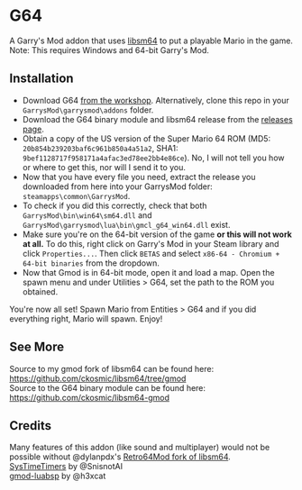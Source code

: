 # G64
A Garry's Mod addon that uses [libsm64](https://github.com/libsm64/libsm64/) to put a playable Mario in the game. \
Note: This requires Windows and 64-bit Garry's Mod.

## Installation
- Download G64 [from the workshop](https://steamcommunity.com/sharedfiles/filedetails/?id=2814638140). Alternatively, clone this repo in your `GarrysMod\garrysmod\addons` folder.
- Download the G64 binary module and libsm64 release from the [releases page](https://github.com/ckosmic/g64/releases/latest).
- Obtain a copy of the US version of the Super Mario 64 ROM (MD5: `20b854b239203baf6c961b850a4a51a2`, SHA1: `9bef1128717f958171a4afac3ed78ee2bb4e86ce`). No, I will not tell you how or where to get this, nor will I send it to you.
- Now that you have every file you need, extract the release you downloaded from here into your GarrysMod folder: `steamapps\common\GarrysMod`.
- To check if you did this correctly, check that both `GarrysMod\bin\win64\sm64.dll` and `GarrysMod\garrysmod\lua\bin\gmcl_g64_win64.dll` exist.
- Make sure you're on the 64-bit version of the game **or this will not work at all.** To do this, right click on Garry's Mod in your Steam library and click `Properties...`.  Then click `BETAS` and select `x86-64 - Chromium + 64-bit binaries` from the dropdown.
- Now that Gmod is in 64-bit mode, open it and load a map. Open the spawn menu and under Utilities > G64, set the path to the ROM you obtained.

You're now all set! Spawn Mario from Entities > G64 and if you did everything right, Mario will spawn. Enjoy!

## See More
Source to my gmod fork of libsm64 can be found here: https://github.com/ckosmic/libsm64/tree/gmod \
Source to the G64 binary module can be found here: https://github.com/ckosmic/libsm64-gmod

## Credits
Many features of this addon (like sound and multiplayer) would not be possible without @dylanpdx's [Retro64Mod fork of libsm64](https://github.com/Retro64Mod/libsm64-retro64/). \
[SysTimeTimers](https://github.com/SnisnotAl/SysTimeTimers) by @SnisnotAI \
[gmod-luabsp](https://github.com/h3xcat/gmod-luabsp/blob/master/luabsp.lua) by @h3xcat